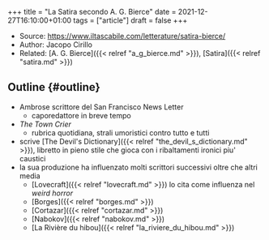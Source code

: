 +++
title = "La Satira secondo A. G. Bierce"
date = 2021-12-27T16:10:00+01:00
tags = ["article"]
draft = false
+++

-   Source: <https://www.iltascabile.com/letterature/satira-bierce/>
-   Author: Jacopo Cirillo
-   Related: [A. G. Bierce]({{< relref "a_g_bierce.md" >}}), [Satira]({{< relref "satira.md" >}})


## Outline {#outline}

-   Ambrose scrittore del San Francisco News Letter
    -   caporedattore in breve tempo
-   _The Town Crier_
    -   rubrica quotidiana, strali umoristici contro tutto e tutti
-   scrive [The Devil's Dictionary]({{< relref "the_devil_s_dictionary.md" >}}), libretto in pieno stile che gioca con i ribaltamenti ironici piu' caustici
-   la sua produzione ha influenzato molti scrittori successivi oltre che altri media
    -   [Lovecraft]({{< relref "lovecraft.md" >}}) lo cita come influenza nel _weird horror_
    -   [Borges]({{< relref "borges.md" >}})
    -   [Cortazar]({{< relref "cortazar.md" >}})
    -   [Nabokov]({{< relref "nabokov.md" >}})
    -   [La Rivière du hibou]({{< relref "la_riviere_du_hibou.md" >}})
